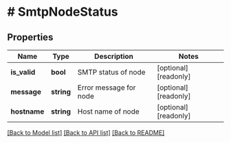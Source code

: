 # # SmtpNodeStatus

## Properties

Name | Type | Description | Notes
------------ | ------------- | ------------- | -------------
**is_valid** | **bool** | SMTP status of node | [optional] [readonly]
**message** | **string** | Error message for node | [optional] [readonly]
**hostname** | **string** | Host name of node | [optional] [readonly]

[[Back to Model list]](../../README.md#models) [[Back to API list]](../../README.md#endpoints) [[Back to README]](../../README.md)
